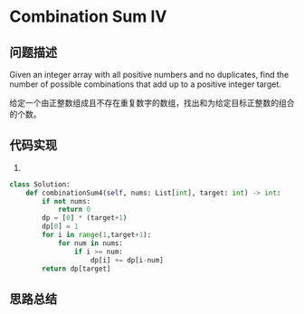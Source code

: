 #  Combination Sum IV

## 问题描述

Given an integer array with all positive numbers and no duplicates, find the number of possible combinations that add up to a positive integer target.

给定一个由正整数组成且不存在重复数字的数组，找出和为给定目标正整数的组合的个数。


## 代码实现

1.
```python
class Solution:
    def combinationSum4(self, nums: List[int], target: int) -> int:
        if not nums:
            return 0 
        dp = [0] * (target+1) 
        dp[0] = 1 
        for i in range(1,target+1): 
            for num in nums: 
                if i >= num: 
                    dp[i] += dp[i-num] 
        return dp[target]
```


## 思路总结
